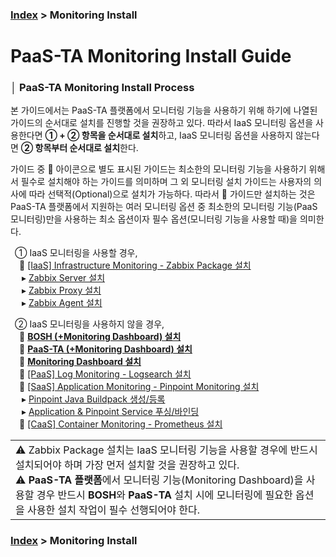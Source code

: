 ### [Index](https://github.com/PaaS-TA/Guide/tree/working-new-template) > Monitoring Install


# PaaS-TA Monitoring Install Guide


### │ PaaS-TA Monitoring Install Process
본 가이드에서는 PaaS-TA 플랫폼에서 모니터링 기능을 사용하기 위해 하기에 나열된 가이드의 순서대로 설치를 진행할 것을 권장하고 있다. 따라서 IaaS 모니터링 옵션을 사용한다면 **① + ② 항목을 순서대로 설치**하고, IaaS 모니터링 옵션을 사용하지 않는다면 **② 항목부터 순서대로 설치**한다.

가이드 중 📑 아이콘으로 별도 표시된 가이드는 최소한의 모니터링 기능을 사용하기 위해서 필수로 설치해야 하는 가이드를 의미하며 그 외 모니터링 설치 가이드는 사용자의 의사에 따라 선택적(Optional)으로 설치가 가능하다. 따라서 📑 가이드만 설치하는 것은 PaaS-TA 플랫폼에서 지원하는 여러 모니터링 옵션 중 최소한의 모니터링 기능(PaaS 모니터링)만을 사용하는 최소 옵션이자 필수 옵션(모니터링 기능을 사용할 때)을 의미한다.

 ① IaaS 모니터링을 사용할 경우,  
　📄 [[IaaS] Infrastructure Monitoring - Zabbix Package 설치](#)  
　 ▸ [Zabbix Server 설치](PAAS-TA_MONITORING_ZABBIX-SERVER_INSTALL.md)  
　 ▸ [Zabbix Proxy 설치](PAAS-TA_MONITORING_ZABBIX-PROXY_INSTALL.md)  
　 ▸ [Zabbix Agent 설치](PAAS-TA_MONITORING_ZABBIX-AGENT_INSTALL.md)  

 ② IaaS 모니터링을 사용하지 않을 경우,  
　📑 **[BOSH (+Monitoring Dashboard) 설치](PAAS-TA_BOSH2_MONITORING_INSTALL_GUIDE.md)**  
　📑 **[PaaS-TA (+Monitoring Dashboard) 설치](PAAS-TA_CORE_MONITORING_INSTALL_GUIDE.md)**  
　📑 **[Monitoring Dashboard 설치](PAAS-TA_MONITORING_MONITORING_DASHBOARD_INSTALL.md)**  
　📄 [[PaaS] Log Monitoring - Logsearch 설치](PAAS-TA_MONITORING_LOGSEARCH_INSTALL.md)  
　📄 [[SaaS] Application Monitoring - Pinpoint Monitoring 설치](PAAS-TA_MONITORING_PINPOINT_MONITORING_INSTALL.md)  
　 ▸ [Pinpoint Java Buildpack 생성/등록](PAAS-TA_MONITORING_PINPOINT_JAVA_BUILDPACK_CREATING.md)  
　 ▸ [Application & Pinpoint Service 푸싱/바인딩](PAAS-TA_MONITORING_PINPOINT_APPLICATION_PUSHING_AND_BINDING.md)      
　📄 [[CaaS] Container Monitoring - Prometheus 설치](PAAS-TA_MONITORING_CONTAINER_SERVICE_INSTALL.md)  

<table>
  <tr>
    <td>⚠️ Zabbix Package 설치는 IaaS 모니터링 기능을 사용할 경우에 반드시 설치되어야 하며 가장 먼저 설치할 것을 권장하고 있다.<br>
    ⚠️ <b>PaaS-TA 플랫폼</b>에서 모니터링 기능(Monitoring Dashboard)을 사용할 경우 반드시 <b>BOSH</b>와 <b>PaaS-TA</b> 설치 시에 모니터링에 필요한 옵션을 사용한 설치 작업이 필수 선행되어야 한다.</td>        
  </tr>
</table>


### [Index](https://github.com/PaaS-TA/Guide/tree/working-new-template) > Monitoring Install
